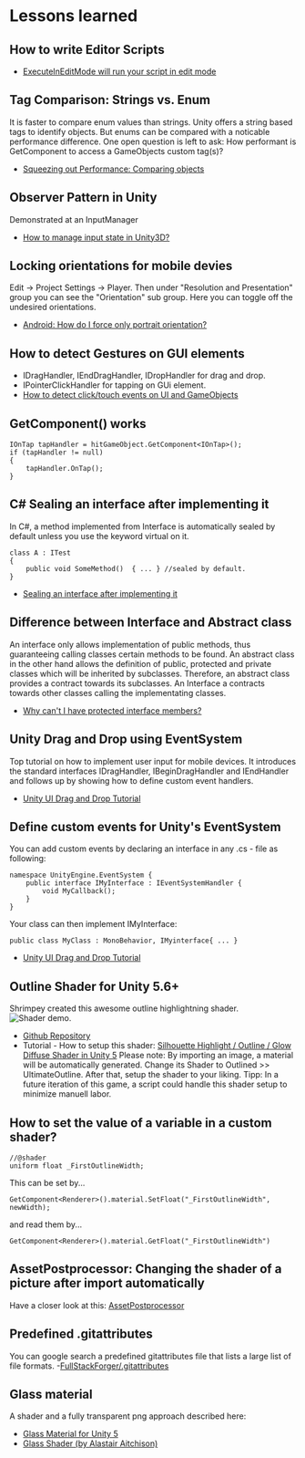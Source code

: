 # Lessons learned

## How to write Editor Scripts
- [ExecuteInEditMode will run your script in edit mode](https://blog.theknightsofunity.com/executeineditmode-will-run-script-edit-mode/)

## Tag Comparison: Strings vs. Enum
It is faster to compare enum values than strings. Unity offers a string based tags to identify objects. But enums can be compared with a noticable performance difference. One open question is left to ask: How performant is GetComponent<MyCustomEnumTag> to access a GameObjects custom tag(s)?
- [Squeezing out Performance: Comparing objects](https://forum.unity.com/threads/squeezing-out-performance-comparing-objects.178593/)


## Observer Pattern in Unity
Demonstrated at an InputManager
- [How to manage input state in Unity3D?](https://gamedev.stackexchange.com/questions/65957/how-to-manage-input-state-in-unity3d)


## Locking orientations for mobile devies
Edit -> Project Settings -> Player. Then under "Resolution and Presentation" group you can see the "Orientation" sub group. Here you can toggle off the undesired orientations.
- [Android: How do I force only portrait orientation?](https://answers.unity.com/questions/615249/android-how-do-i-force-only-portrait-orientation.html)


## How to detect Gestures on GUI elements
- IDragHandler, IEndDragHandler, IDropHandler for drag and drop.  
- IPointerClickHandler for tapping on GUi element.
- [How to detect click/touch events on UI and GameObjects](https://stackoverflow.com/questions/41391708/how-to-detect-click-touch-events-on-ui-and-gameobjects)

## GetComponent<OnInterface>() works
```
IOnTap tapHandler = hitGameObject.GetComponent<IOnTap>();
if (tapHandler != null)
{
    tapHandler.OnTap();
}
```

## C# Sealing an interface after implementing it
In C#, a method implemented from Interface is automatically sealed by default unless you use the keyword virtual on it.
```
class A : ITest
{
    public void SomeMethod()  { ... } //sealed by default.
}
```
- [Sealing an interface after implementing it](https://stackoverflow.com/questions/5386420/sealing-an-interface-after-implementing-it)

## Difference between Interface and Abstract class
An interface only allows implementation of public methods, thus guaranteeing calling classes certain methods to be found. An abstract class in the other hand allows the definition of public, protected and private classes which will be inherited by subclasses. Therefore, an abstract class provides a contract towards its subclasses. An Interface a contracts towards other classes calling the implementating classes.
- [Why can't I have protected interface members?](https://stackoverflow.com/questions/516148/why-cant-i-have-protected-interface-members)


## Unity Drag and Drop using EventSystem
Top tutorial on how to implement user input for mobile devices. It introduces the standard interfaces IDragHandler, IBeginDragHandler and IEndHandler and follows up by showing how to define custom event handlers.
- [Unity UI Drag and Drop Tutorial](https://www.youtube.com/watch?time_continue=989&v=c47QYgsJrWc)

## Define custom events for Unity's EventSystem
You can add custom events by declaring an interface in any .cs - file as following:
```
namespace UnityEngine.EventSystem {
	public interface IMyInterface : IEventSystemHandler {
		void MyCallback();
	}
}
```

Your class can then implement IMyInterface:
```
public class MyClass : MonoBehavior, IMyinterface{ ... }
```

- [Unity UI Drag and Drop Tutorial](https://youtu.be/c47QYgsJrWc?t=989)


## Outline Shader for Unity 5.6+
Shrimpey created this awesome outline highlightning shader.
![Shader demo.](https://github.com/Shrimpey/UltimateOutline/raw/master/images/overview.jpg?raw=true "example")
- [Github Repository](https://github.com/Shrimpey/UltimateOutline)
- Tutorial - How to setup this shader: [Silhouette Highlight / Outline / Glow Diffuse Shader in Unity 5](https://www.youtube.com/watch?v=00qMZlacZQo)
Please note: By importing an image, a material will be automatically generated. Change its Shader to Outlined >> UltimateOutline. After that, setup the shader to your liking.
Tipp: In a future iteration of this game, a script could handle this shader setup to minimize manuell labor.

## How to set the value of a variable in a custom shader?
```
//@shader
uniform float _FirstOutlineWidth;
```
This can be set by...
```
GetComponent<Renderer>().material.SetFloat("_FirstOutlineWidth", newWidth);
```
and read them by...
```
GetComponent<Renderer>().material.GetFloat("_FirstOutlineWidth")
```

## AssetPostprocessor: Changing the shader of a picture after import automatically
Have a closer look at this: [AssetPostprocessor](https://docs.unity3d.com/ScriptReference/AssetPostprocessor.html)


## Predefined .gitattributes
You can google search a predefined gitattributes file that lists a large list of file formats.
-[FullStackForger/.gitattributes](https://gist.github.com/FullStackForger/fe2b3da81e60337757fe82d74ebf7d7a)


## Glass material
A shader and a fully transparent png approach described here:
- [Glass Material for Unity 5](https://gamedev.stackexchange.com/questions/98557/glass-material-for-unity-5)
- [Glass Shader (by Alastair Aitchison)](https://alastaira.wordpress.com/2013/12/21/glass-shader/)